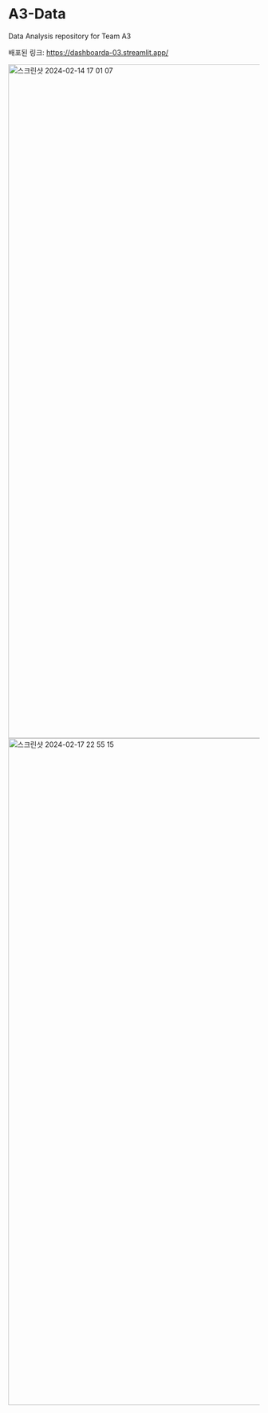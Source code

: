 # A3-Data
Data Analysis repository for Team A3

배포된 링크: https://dashboarda-03.streamlit.app/ 


<img width="1350" alt="스크린샷 2024-02-14 17 01 07" src="https://github.com/hanaisreal/A3-Data/assets/108045487/d4fdf2f3-e70f-417c-be47-dc4028dac837">

<img width="1336" alt="스크린샷 2024-02-17 22 55 15" src="https://github.com/hanaisreal/A3-Data/assets/108045487/043be7d9-e1fc-4da6-92d1-135fcc0494d9">
